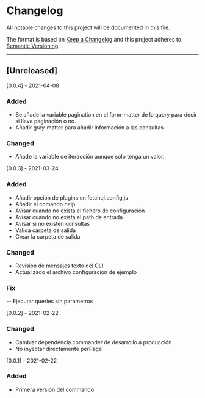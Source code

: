 # Changelog

All notable changes to this project will be documented in this file.

The format is based on [Keep a Changelog](http://keepachangelog.com/en/1.0.0/)
and this project adheres to [Semantic Versioning](http://semver.org/spec/v2.0.0.html).

---

## [Unreleased]


[0.0.4] - 2021-04-08

### Added
- Se añade la variable pagination en el form-matter de la query para decir si lleva paginación o no.
- Añadir gray-matter para añadir información a las consultas

### Changed
- Añade la variable de iteracción aunque solo tenga un valor.

[0.0.3] - 2021-03-24

### Added

- Añadir opción de plugins en fetchql.config.js
- Añadir el comando help
- Avisar cuando no exista el fichero de configuración
- Avisar cuando no exista el path de entrada
- Avisar si no existen consultas
- Valida carpeta de salida
- Crear la carpeta de salida


### Changed

- Revisión de mensajes texto del CLI
- Actualizado el archivo configuración de ejemplo

### Fix

-- Ejecutar queries sin parametros

[0.0.2] - 2021-02-22

### Changed

- Cambiar dependencia commander de desarrollo a producción
- No inyectar directamente perPage

[0.0.1] - 2021-02-22

### Added

- Primera versión del commando